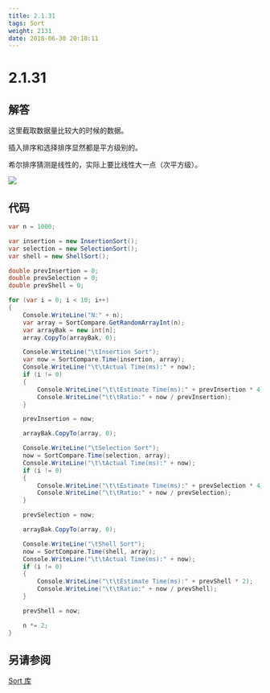 ```yaml
---
title: 2.1.31
tags: Sort
weight: 2131
date: 2018-06-30 20:10:11
---
```


# 2.1.31


## 解答

这里截取数据量比较大的时候的数据。 

插入排序和选择排序显然都是平方级别的。

希尔排序猜测是线性的，实际上要比线性大一点（次平方级）。

![](/resources/2-1-31/1.png)

## 代码

```csharp
var n = 1000;

var insertion = new InsertionSort();
var selection = new SelectionSort();
var shell = new ShellSort();

double prevInsertion = 0;
double prevSelection = 0;
double prevShell = 0;

for (var i = 0; i < 10; i++)
{
    Console.WriteLine("N:" + n);
    var array = SortCompare.GetRandomArrayInt(n);
    var arrayBak = new int[n];
    array.CopyTo(arrayBak, 0);

    Console.WriteLine("\tInsertion Sort");
    var now = SortCompare.Time(insertion, array);
    Console.WriteLine("\t\tActual Time(ms):" + now);
    if (i != 0)
    {
        Console.WriteLine("\t\tEstimate Time(ms):" + prevInsertion * 4);
        Console.WriteLine("\t\tRatio:" + now / prevInsertion);
    }

    prevInsertion = now;

    arrayBak.CopyTo(array, 0);

    Console.WriteLine("\tSelection Sort");
    now = SortCompare.Time(selection, array);
    Console.WriteLine("\t\tActual Time(ms):" + now);
    if (i != 0)
    {
        Console.WriteLine("\t\tEstimate Time(ms):" + prevSelection * 4);
        Console.WriteLine("\t\tRatio:" + now / prevSelection);
    }

    prevSelection = now;

    arrayBak.CopyTo(array, 0);

    Console.WriteLine("\tShell Sort");
    now = SortCompare.Time(shell, array);
    Console.WriteLine("\t\tActual Time(ms):" + now);
    if (i != 0)
    {
        Console.WriteLine("\t\tEstimate Time(ms):" + prevShell * 2);
        Console.WriteLine("\t\tRatio:" + now / prevShell);
    }

    prevShell = now;

    n *= 2;
}
```

## 另请参阅

[Sort 库](https://github.com/ikesnowy/Algorithms-4th-Edition-in-Csharp/tree/master/2%20Sorting/2.1/Sort)
